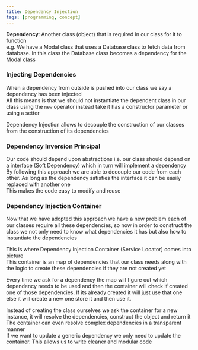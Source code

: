 ```yaml
---
title: Dependency Injection
tags: [programming, concept]
---
```


**Dependency**: Another class (object) that is required in our class for it to function  
e.g. We have a Modal class that uses a Database class to fetch data from database. In this class the Database class becomes a dependency for the Modal class 

### Injecting Dependencies

When a dependency from outside is pushed into our class we say a dependency has been injected  
All this means is that we should not instantiate the dependent class in our class using the `new` operator instead take it has a constructor parameter or using a setter  

Dependency Injection allows to decouple the construction of our classes from the construction of its dependencies  

### Dependency Inversion Principal

Our code should depend upon abstractions i.e. our class should depend on a interface (Soft Dependency) which in turn will implement a dependency  
By following this approach we are able to decouple our code from each other. As long as the  dependency satisfies the interface it can be easily replaced with another one  
This makes the code easy to modify and reuse

### Dependency Injection Container

Now that we have adopted this approach we have a new problem each of our classes require all these dependencies, so now in order to construct the class we not only need to know what dependencies it has but also how to instantiate the dependencies

This is where Dependency Injection Container (Service Locator) comes into picture  
This container is an map of dependencies that our class needs along with the logic to create these dependencies if they are not created yet  

Every time we ask for a dependency the map will figure out which dependency needs to be used and then the container will check if created one of those dependencies. If its already created it will just use that one else it will create a new one store it and then use it.

Instead of creating the class ourselves we ask the container for a new instance, it will resolve the dependencies, construct the object and return it  
The container can even resolve complex dependencies in a transparent manner  
If we want to update a generic dependency we only need to update the container. This allows us to write cleaner and modular code